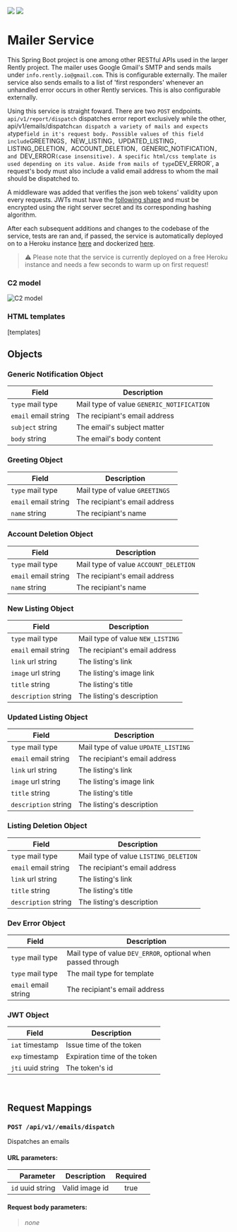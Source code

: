 <p>
  <img src="https://github.com/rently-io/mailer-service/actions/workflows/ci.yml/badge.svg" />
  <img src="https://github.com/rently-io/mailer-service/actions/workflows/cd.yml/badge.svg" />
</p>

# Mailer Service

This Spring Boot project is one among other RESTful APIs used in the larger Rently project. The mailer uses Google Gmail's SMTP and sends mails under `info.rently.io@gmail.com`. This is configurable externally. The mailer service also sends emails to a list of 'first responders' whenever an unhandled error occurs in other Rently services. This is also configurable externally.

Using this service is straight foward. There are two `POST` endpoints. `api/v1/report/dispatch` dispatches error report exclusively while the other, api/v1/emails/dispatch` can dispatch a variety of mails and expects a `type` field in it's request body. Possible values of this field include `GREETINGS`, `NEW_LISTING`, `UPDATED_LISTING`, `LISTING_DELETION`, `ACCOUNT_DELETION`, `GENERIC_NOTIFICATION`, and `DEV_ERROR` (case insensitive). A specific html/css template is used depending on its value. Aside from mails of type `DEV_ERROR`, a request's body must also include a valid email address to whom the mail should be dispatched to.

A middleware was added that verifies the json web tokens' validity upon every requests. JWTs must have the [following shape](#jwt-object]) and must be encrypted using the right server secret and its corresponding hashing algorithm.

After each subsequent additions and changes to the codebase of the service, tests are ran and, if passed, the service is automatically deployed on to a Heroku instance [here](https://mailer-service-rently.herokuapp.com/) and dockerized [here](https://hub.docker.com/repository/docker/dockeroo80/rently-mailer-service).

> ⚠️ Please note that the service is currently deployed on a free Heroku instance and needs a few seconds to warm up on first request!

### C2 model
![C2 model](https://i.imgur.com/CqQbDQA.png)

### HTML templates

[templates]

## Objects

### Generic Notification Object

| **Field**            | **Description**               |
| -------------------- | ----------------------------- |
| `type` mail type     | Mail type of value `GENERIC_NOTIFICATION` |
| `email` email string | The recipiant's email address |
| `subject` string     | The email's subject matter    |
| `body` string        | The email's body content      |

### Greeting Object

| **Field**            | **Description**               |
| -------------------- | ----------------------------- |
| `type` mail type     | Mail type of value `GREETINGS` |
| `email` email string | The recipiant's email address |
| `name` string        | The recipiant's name          |

### Account Deletion Object

| **Field**            | **Description**               |
| -------------------- | ----------------------------- |
| `type` mail type     | Mail type of value `ACCOUNT_DELETION` |
| `email` email string | The recipiant's email address |
| `name` string        | The recipiant's name          |

### New Listing Object

| **Field**            | **Description**               |
| -------------------- | ----------------------------- |
| `type` mail type     | Mail type of value `NEW_LISTING` |
| `email` email string | The recipiant's email address |
| `link` url string    | The listing's link            |
| `image` url string   | The listing's image link      |
| `title` string       | The listing's title           |
| `description` string | The listing's description     |

### Updated Listing Object

| **Field**            | **Description**               |
| -------------------- | ----------------------------- |
| `type` mail type     | Mail type of value `UPDATE_LISTING` |
| `email` email string | The recipiant's email address |
| `link` url string    | The listing's link            |
| `image` url string   | The listing's image link      |
| `title` string       | The listing's title           |
| `description` string | The listing's description     |

### Listing Deletion Object

| **Field**            | **Description**               |
| -------------------- | ----------------------------- |
| `type` mail type     | Mail type of value `LISTING_DELETION` |
| `email` email string | The recipiant's email address |
| `link` url string    | The listing's link            |
| `title` string       | The listing's title           |
| `description` string | The listing's description     |

### Dev Error Object

| **Field**            | **Description**               |
| -------------------- | ----------------------------- |
| `type` mail type     | Mail type of value `DEV_ERROR`, optional when passed through  |
| `type` mail type     | The mail type for template    |
| `email` email string | The recipiant's email address |

### JWT Object

| **Field**         | **Description**              |
| ----------------- | ---------------------------- |
| `iat` timestamp   | Issue time of the token      |
| `exp` timestamp   | Expiration time of the token |
| `jti` uuid string | The token's id               |

<br />

## Request Mappings

### `POST /api/v1//emails/dispatch`

Dispatches an emails 

#### URL parameters:

|       **Parameter** | **Description**           | **Required** |
| ------------------: | ------------------------- | :----------: |
|   `id` uuid string       | Valid image id            |     true     |

#### Request body parameters:

> _none_

